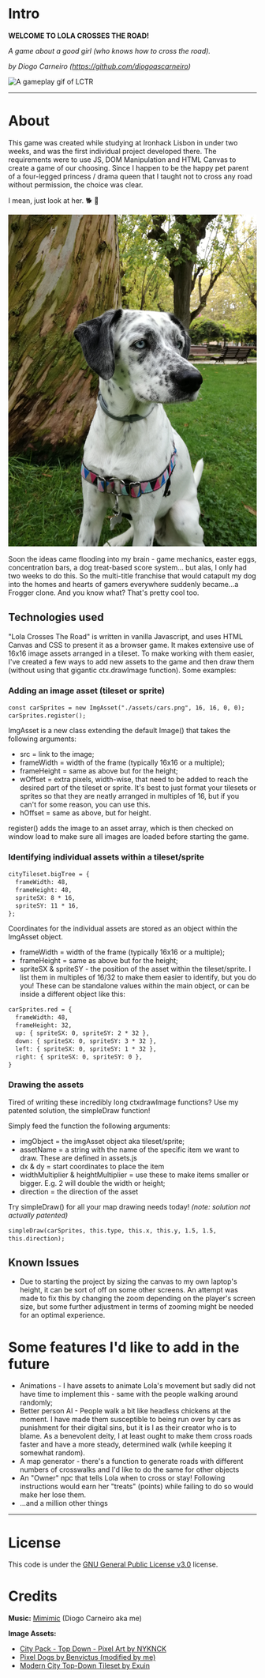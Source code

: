 # Intro
**WELCOME TO LOLA CROSSES THE ROAD!**

*A game about a good girl (who knows how to cross the road).*

*by Diogo Carneiro (https://github.com/diogoascarneiro)*

![A gameplay gif of LCTR](https://github.com/diogoascarneiro/lola-crosses-the-road/blob/master/LCTR.gif)

---

# About

This game was created while studying at Ironhack Lisbon in under two weeks, and was the first individual project developed there. The requirements were to use JS, DOM Manipulation and HTML Canvas to create a game of our choosing. Since I happen to be the happy pet parent of a four-legged princess / drama queen that I taught not to cross any road without permission, the choice was clear. 

I mean, just look at her. :dog2: 	:sparkling_heart:

![This is Lola!](https://raw.githubusercontent.com/diogoascarneiro/lola-crosses-the-road/master/Lola.jpg)

Soon the ideas came flooding into my brain - game mechanics, easter eggs, concentration bars, a dog treat-based score system... but alas, I only had two weeks to do this. So the multi-title franchise that would catapult my dog into the homes and hearts of gamers everywhere suddenly became...a Frogger clone. And you know what? That's pretty cool too.

## Technologies used
"Lola Crosses The Road" is written in vanilla Javascript, and uses HTML Canvas and CSS to present it as a browser game. It makes extensive use of 16x16 image assets arranged in a tileset. To make working with them easier, I've created a few ways to add new assets to the game and then draw them (without using that gigantic ctx.drawImage function). Some examples:

### Adding an image asset (tileset or sprite)
```
const carSprites = new ImgAsset("./assets/cars.png", 16, 16, 0, 0);
carSprites.register();
```

ImgAsset is a new class extending the default Image() that takes the following arguments: 
- src = link to the image;
- frameWidth = width of the frame (typically 16x16 or a multiple);
- frameHeight = same as above but for the height;
- wOffset = extra pixels, width-wise, that need to be added to reach the desired part of the tileset or sprite. It's best to just format your tilesets or sprites so that they are neatly arranged in multiples of 16, but if you can't for some reason, you can use this.
- hOffset = same as above, but for height.

register() adds the image to an asset array, which is then checked on window load to make sure all images are loaded before starting the game.

### Identifying individual assets within a tileset/sprite
```
cityTileset.bigTree = {
  frameWidth: 48,
  frameHeight: 48,
  spriteSX: 8 * 16,
  spriteSY: 11 * 16,
};
```
Coordinates for the individual assets are stored as an object within the ImgAsset object.
- frameWidth = width of the frame (typically 16x16 or a multiple);
- frameHeight = same as above but for the height;
- spriteSX & spriteSY - the position of the asset within the tileset/sprite. I list them in multiples of 16/32 to make them easier to identify, but you do you! These can be standalone values within the main object, or can be inside a different object like this:

```
carSprites.red = {
  frameWidth: 48,
  frameHeight: 32,
  up: { spriteSX: 0, spriteSY: 2 * 32 },
  down: { spriteSX: 0, spriteSY: 3 * 32 },
  left: { spriteSX: 0, spriteSY: 1 * 32 },
  right: { spriteSX: 0, spriteSY: 0 },
}
```

### Drawing the assets
Tired of writing these incredibly long ctxdrawImage functions? Use my patented solution, the simpleDraw function!

Simply feed the function the following arguments:

- imgObject = the imgAsset object aka tileset/sprite;
- assetName = a string with the name of the specific item we want to draw. These are defined in assets.js
- dx & dy = start coordinates to place the item
- widthMultiplier & heightMultiplier = use these to make items smaller or bigger. E.g. 2 will double the width or height;
- direction = the direction of the asset

Try simpleDraw() for all your map drawing needs today! *(note: solution not actually patented)*

```
simpleDraw(carSprites, this.type, this.x, this.y, 1.5, 1.5, this.direction);
```

## Known Issues
* Due to starting the project by sizing the canvas to my own laptop's height, it can be sort of off on some other screens. An attempt was made to fix this by changing the zoom depending on the player's screen size, but some further adjustment in terms of zooming might be needed for an optimal experience.

# Some features I'd like to add in the future
* Animations - I have assets to animate Lola's movement but sadly did not have time to implement this - same with the people walking around randomly;
* Better person AI - People walk a bit like headless chickens at the moment. I have made them susceptible to being run over by cars as punishment for their digital sins, but it is I as their creator who is to blame. As a benevolent deity, I at least ought to make them cross roads faster and have a more steady, determined walk (while keeping it somewhat random).
* A map generator - there's a function to generate roads with different numbers of crosswalks and I'd like to do the same for other objects
* An "Owner" npc that tells Lola when to cross or stay! Following instructions would earn her "treats" (points) while failing to do so would make her lose them. 
* ...and a million other things

---
# License
This code is under the [GNU General Public License v3.0](https://choosealicense.com/licenses/gpl-3.0/#) license.

# Credits
**Music:** [Mimimic](https://mimimic.bandcamp.com/) (Diogo Carneiro aka me)

**Image Assets:**
- [City Pack - Top Down - Pixel Art by NYKNCK](https://nyknck.itch.io/citypackpixelart)
- [Pixel Dogs by Benvictus (modified by me)](https://benvictus.itch.io/pixel-dogs) 
- [Modern City Top-Down Tileset by Exuin](https://emily2.itch.io/modern-city) 
